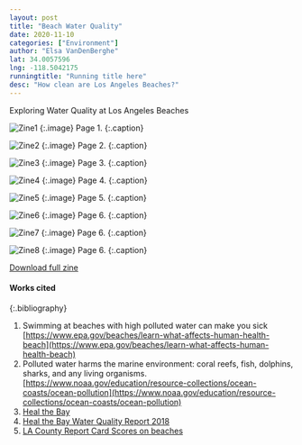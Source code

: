 ```yaml
---
layout: post
title: "Beach Water Quality"
date: 2020-11-10
categories: ["Environment"]
author: "Elsa VanDenBerghe"
lat: 34.0057596
lng: -118.5042175
runningtitle: "Running title here"
desc: "How clean are Los Angeles Beaches?"
---
```


Exploring Water Quality at Los Angeles Beaches


![Zine1](images/VanDenBerghe1.png)
   {:.image}
Page 1.
   {:.caption}
 
![Zine2](images/VanDenBerghe2.png)
   {:.image}
 Page 2.
   {:.caption}
   
   ![Zine3](images/VanDenBerghe3.png)
   {:.image}
Page 3.
   {:.caption}
   
 ![Zine4](images/VanDenBerghe4.png)
   {:.image}
Page 4.
   {:.caption}
   
 ![Zine5](images/VanDenBerghe5.png)
   {:.image}
Page 5.
   {:.caption}
   
 ![Zine6](images/VanDenBerghe6.png)
   {:.image}
Page 6.
   {:.caption}
   
  ![Zine7](images/VanDenBerghe7.png)
   {:.image}
Page 6.
   {:.caption}
   
  ![Zine8](images/VanDenBerghe8.png)
   {:.image}
Page 6.
   {:.caption}
 
[Download full zine](https://github.com/visualizela/imagesLA/blob/master/images/VanDenBerghe_fullzine.pdf)

#### Works cited

{:.bibliography}
1.  Swimming at beaches with high polluted water can make you sick
[https://www.epa.gov/beaches/learn-what-affects-human-health-beach](https://www.epa.gov/beaches/learn-what-affects-human-health-beach)
2. Polluted water harms the marine environment: coral reefs, fish, dolphins, sharks, and any living organisms. 
[https://www.noaa.gov/education/resource-collections/ocean-coasts/ocean-pollution](https://www.noaa.gov/education/resource-collections/ocean-coasts/ocean-pollution)
3. [Heal the Bay](https://healthebay.org/our-impact/)
4. [Heal the Bay Water Quality Report 2018](https://healthebay.org/wp-content/uploads/2020/06/Report-2020_web.pdf)
5. [LA County Report Card Scores on beaches](https://data.lacounty.gov/Sustainability/Beach-Report-Card-Scores-2013-2018-/yc3q-m9yj)

